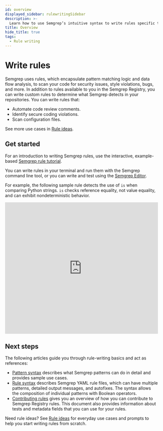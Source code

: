 ```yaml
---
id: overview
displayed_sidebar: rulewritingSidebar
description: >-
  Learn how to use Semgrep’s intuitive syntax to write rules specific to your codebase. You can write and share rules directly from your browser using the Semgrep Editor, or you can write rules in your terminal and run them on the command line.
title: Overview
hide_title: true
tags:
  - Rule writing
---
```


# Write rules

Semgrep uses rules, which encapsulate pattern matching logic and data flow analysis, to scan your code for security issues, style violations, bugs, and more. In addition to rules available to you in the Semgrep Registry, you can write custom rules to determine what Semgrep detects in your repositories. You can write rules that:

- Automate code review comments.
- Identify secure coding violations.
- Scan configuration files.

See more use cases in [Rule ideas](rule-ideas.md).

## Get started

For an introduction to writing Semgrep rules, use the interactive, example-based [Semgrep rule tutorial](https://semgrep.dev/learn).

You can write rules in your terminal and run them with the Semgrep command line tool, or you can write and test using the [Semgrep Editor](https://semgrep.dev/editor).

For example, the following sample rule detects the use of `is` when comparing Python strings. `is` checks reference equality, not value equality, and can exhibit nondeterministic behavior.

<iframe title="Semgrep example Python is comparison" src="https://semgrep.dev/embed/editor?snippet=Ppde" width="100%" height="432px" loading="lazy" frameBorder="0"></iframe>

## Next steps

The following articles guide you through rule-writing basics and act as references:

- [Pattern syntax](/writing-rules/pattern-syntax) describes what Semgrep patterns can do in detail and provides sample use cases.
- [Rule syntax](rule-syntax.md) describes Semgrep YAML rule files, which can have multiple patterns, detailed output messages, and autofixes. The syntax allows the composition of individual patterns with Boolean operators.
- [Contributing rules](/contributing/contributing-to-semgrep-rules-repository) gives you an overview of how you can contribute to Semgrep Registry rules. This document also provides information about tests and metadata fields that you can use for your rules.

Need rule ideas? See [Rule ideas](/writing-rules/rule-ideas) for everyday use cases and prompts to help you start writing rules from scratch.
